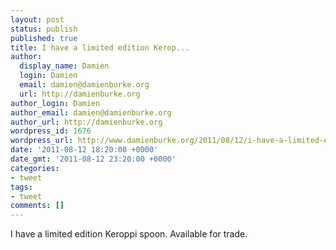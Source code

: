 ```yaml
---
layout: post
status: publish
published: true
title: I have a limited edition Kerop...
author:
  display_name: Damien
  login: Damien
  email: damien@damienburke.org
  url: http://damienburke.org
author_login: Damien
author_email: damien@damienburke.org
author_url: http://damienburke.org
wordpress_id: 1676
wordpress_url: http://www.damienburke.org/2011/08/12/i-have-a-limited-edition-kerop/
date: '2011-08-12 18:20:00 +0000'
date_gmt: '2011-08-12 23:20:00 +0000'
categories:
- tweet
tags:
- tweet
comments: []
---
```

<p>I have a limited edition Keroppi spoon. Available for trade.</p>
